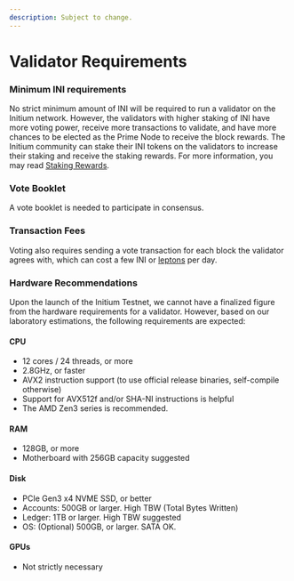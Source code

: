 ```yaml
---
description: Subject to change.
---
```


# Validator Requirements

### Minimum INI requirements

No strict minimum amount of INI will be required to run a validator on the Initium network. However, the validators with higher staking of INI have more voting power, receive more transactions to validate, and have more chances to be elected as the Prime Node to receive the block rewards. The Initium community can stake their INI tokens on the validators to increase their staking and receive the staking rewards. For more information, you may read [Staking Rewards](../initium-ecosystem/crypto-economics/initium-tokenomics/staking-rewards.md).&#x20;

### Vote Booklet

A vote booklet is needed to participate in consensus.&#x20;

### Transaction Fees

Voting also requires sending a vote transaction for each block the validator agrees with, which can cost a few INI or [leptons](../initium-ecosystem/crypto-economics/initium-tokenomics/what-is-initium/what-is-lepton.md) per day.

### Hardware Recommendations

Upon the launch of the Initium Testnet, we cannot have a finalized figure from the hardware requirements for a validator. However, based on our laboratory estimations, the following requirements are expected:

#### CPU

* 12 cores / 24 threads, or more
* 2.8GHz, or faster
* AVX2 instruction support (to use official release binaries, self-compile otherwise)
* Support for AVX512f and/or SHA-NI instructions is helpful
* The AMD Zen3 series is recommended.

#### RAM

* 128GB, or more
* Motherboard with 256GB capacity suggested

#### Disk

* PCIe Gen3 x4 NVME SSD, or better
* Accounts: 500GB or larger. High TBW (Total Bytes Written)
* Ledger: 1TB or larger. High TBW suggested
* OS: (Optional) 500GB, or larger. SATA OK.

#### GPUs

* Not strictly necessary
